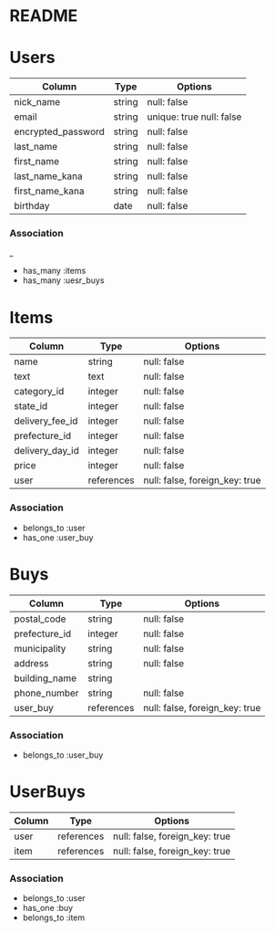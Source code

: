 # README

# Users

| Column        | Type   | Options     |
| ------------  | ------ | ----------- |
| nick_name     | string | null: false |
| email         | string | unique: true null: false |
| encrypted_password| string | null: false |
| last_name      | string | null: false |
| first_name     | string | null: false |
| last_name_kana | string | null: false |
| first_name_kana | string | null: false |
| birthday         | date | null: false |

### Association
_
- has_many :items
- has_many :uesr_buys


# Items

| Column        | Type   | Options     |
| ------------  | ------ | ----------- |
| name          | string | null: false |
| text          | text   | null: false |
| category_id      | integer | null: false |
| state_id         | integer  | null: false |
| delivery_fee_id  | integer  | null: false |
| prefecture_id    | integer  | null: false |
| delivery_day_id | integer  | null: false |
| price         | integer | null: false |
| user   | references | null: false, foreign_key: true |


### Association

- belongs_to :user
- has_one :user_buy


# Buys

| Column           | Type   | Options     |
| ---------------- | ------ | ----------- |
| postal_code      | string | null: false |
| prefecture_id   | integer | null: false |
| municipality     | string | null: false |
| address          | string | null: false |
| building_name    | string |  |
| phone_number     | string | null: false |
| user_buy  | references | null: false, foreign_key: true |

### Association

- belongs_to :user_buy

# UserBuys

| Column           | Type   | Options     |
| ---------------- | ------ | ----------- |
| user   | references | null: false, foreign_key: true |
| item    | references | null: false, foreign_key: true |

### Association

- belongs_to :user
- has_one :buy
- belongs_to :item